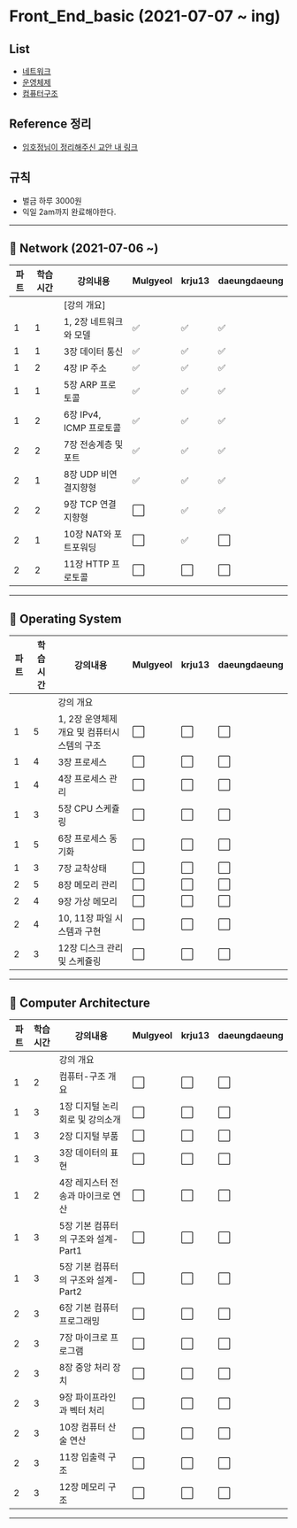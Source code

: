 # Front_End_basic (2021-07-07 ~ ing)

## List

- [네트워크](#pushpin-network)
- [운영체제](#pushpin-operating-system)
- [컴퓨터구조](#pushpin-computer-architecture)

## Reference 정리

- [임호정님이 정리해주신 교안 내 링크](https://www.notion.so/Computer-Science-df40fd6110dc4c54add49e9e0d9b5e1f)

## 규칙

- 벌금 하루 3000원
- 익일 2am까지 완료해야한다.

---

## :pushpin: Network (2021-07-06 ~)

| 파트 | 학습시간 | 강의내용                | Mulgyeol             | krju13               | daeungdaeung         |
| ---- | -------- | ----------------------- | -------------------- | -------------------- | -------------------- |
|      |          | [강의 개요]             |                      |                      |                      |
| 1    | 1        | 1, 2장 네트워크와 모델  | :white_check_mark:   | :white_check_mark:   | :white_check_mark:   |
| 1    | 1        | 3장 데이터 통신         | :white_check_mark:   | :white_check_mark:   | :white_check_mark:   |
| 1    | 2        | 4장 IP 주소             | :white_check_mark:   | :white_check_mark:   | :white_check_mark:   |
| 1    | 1        | 5장 ARP 프로토콜        | :white_check_mark:   | :white_check_mark:   | :white_check_mark:   |
| 1    | 2        | 6장 IPv4, ICMP 프로토콜 | :white_check_mark:   | :white_check_mark:   | :white_check_mark:   |
| 2    | 2        | 7장 전송계층 및 포트    | :white_check_mark:   | :white_check_mark:   | :white_check_mark:   |
| 2    | 1        | 8장 UDP 비연결지향형    | :white_check_mark:   | :white_check_mark:   | :white_check_mark:   |
| 2    | 2        | 9장 TCP 연결지향형      | :white_large_square: | :white_check_mark:   | :white_check_mark:   |
| 2    | 1        | 10장 NAT와 포트포워딩   | :white_large_square: | :white_check_mark:| :white_large_square: |
| 2    | 2        | 11장 HTTP 프로토콜      | :white_large_square: | :white_large_square: | :white_large_square: |

---

## :pushpin: Operating System

| 파트 | 학습시간 | 강의내용                                    | Mulgyeol             | krju13               | daeungdaeung         |
| ---- | -------- | ------------------------------------------- | -------------------- | -------------------- | -------------------- |
|      |          | 강의 개요                                   |                      |                      |                      |
| 1    | 5        | 1, 2장 운영체제 개요 및 컴퓨터시스템의 구조 | :white_large_square: | :white_large_square: | :white_large_square: |
| 1    | 4        | 3장 프로세스                                | :white_large_square: | :white_large_square: | :white_large_square: |
| 1    | 4        | 4장 프로세스 관리                           | :white_large_square: | :white_large_square: | :white_large_square: |
| 1    | 3        | 5장 CPU 스케쥴링                            | :white_large_square: | :white_large_square: | :white_large_square: |
| 1    | 5        | 6장 프로세스 동기화                         | :white_large_square: | :white_large_square: | :white_large_square: |
| 1    | 3        | 7장 교착상태                                | :white_large_square: | :white_large_square: | :white_large_square: |
| 2    | 5        | 8장 메모리 관리                             | :white_large_square: | :white_large_square: | :white_large_square: |
| 2    | 4        | 9장 가상 메모리                             | :white_large_square: | :white_large_square: | :white_large_square: |
| 2    | 4        | 10, 11장 파일 시스템과 구현                 | :white_large_square: | :white_large_square: | :white_large_square: |
| 2    | 3        | 12장 디스크 관리 및 스케쥴링                | :white_large_square: | :white_large_square: | :white_large_square: |

---

## :pushpin: Computer Architecture

| 파트 | 학습시간 | 강의내용                            | Mulgyeol             | krju13               | daeungdaeung         |
| ---- | -------- | ----------------------------------- | -------------------- | -------------------- | -------------------- |
|      |          | 강의 개요                           |                      |                      |                      |
| 1    | 2        | 컴퓨터-구조 개요                    | :white_large_square: | :white_large_square: | :white_large_square: |
| 1    | 3        | 1장 디지털 논리 회로 및 강의소개    | :white_large_square: | :white_large_square: | :white_large_square: |
| 1    | 3        | 2장 디지털 부품                     | :white_large_square: | :white_large_square: | :white_large_square: |
| 1    | 3        | 3장 데이터의 표현                   | :white_large_square: | :white_large_square: | :white_large_square: |
| 1    | 2        | 4장 레지스터 전송과 마이크로 연산   | :white_large_square: | :white_large_square: | :white_large_square: |
| 1    | 3        | 5장 기본 컴퓨터의 구조와 설계-Part1 | :white_large_square: | :white_large_square: | :white_large_square: |
| 1    | 3        | 5장 기본 컴퓨터의 구조와 설계-Part2 | :white_large_square: | :white_large_square: | :white_large_square: |
| 2    | 3        | 6장 기본 컴퓨터 프로그래밍          | :white_large_square: | :white_large_square: | :white_large_square: |
| 2    | 3        | 7장 마이크로 프로그램               | :white_large_square: | :white_large_square: | :white_large_square: |
| 2    | 3        | 8장 중앙 처리 장치                  | :white_large_square: | :white_large_square: | :white_large_square: |
| 2    | 3        | 9장 파이프라인과 벡터 처리          | :white_large_square: | :white_large_square: | :white_large_square: |
| 2    | 3        | 10장 컴퓨터 산술 연산               | :white_large_square: | :white_large_square: | :white_large_square: |
| 2    | 3        | 11장 입출력 구조                    | :white_large_square: | :white_large_square: | :white_large_square: |
| 2    | 3        | 12장 메모리 구조                    | :white_large_square: | :white_large_square: | :white_large_square: |

---
